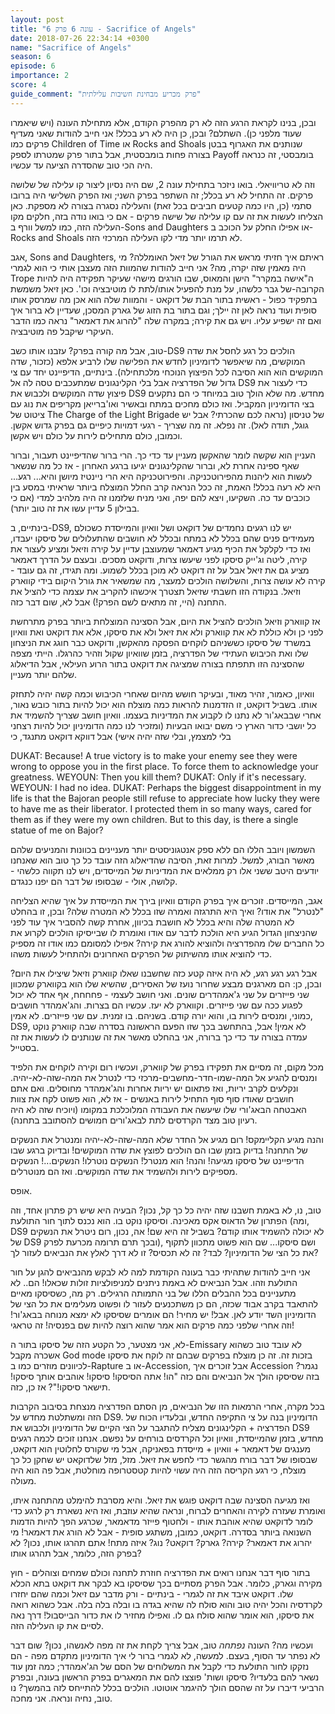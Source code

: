 ```yaml
---
layout: post
title: "עונה 6 פרק 6 - Sacrifice of Angels"
date: 2018-07-26 22:34:14 +0300
name: "Sacrifice of Angels"
season: 6
episode: 6
importance: 2
score: 4
guide_comment: "פרק מכריע מבחינת חשיבות עלילתית"
---
```

ובכן, בנינו לקראת הרגע הזה לא רק מהפרק הקודם, אלא מתחילת העונה (ויש שיאמרו שעוד מלפני כן). השתלם? ובכן, כן היה לא רע בכלל! אני חייב להודות שאני מעדיף פרקים כמו Children of Time או Rocks and Shoals שנותנים את האגרוף בבטן בצורה פחות בומבסטית, אבל בתור פרק שמטרתו לספק Payoff בומבסטי, זה כנראה היה הכי טוב שהסדרה הציעה עד עכשיו. 

וזה לא טריוויאלי. בואו ניזכר בתחילת עונה 2, שם היה נסיון ליצור קו עלילה של שלושה פרקים. זה התחיל לא רע בכלל; זה השתפר בפרק השני; ואז הפרק השלישי היה ברובו סתמי (כן, היו כמה קטעים חביבים בכל זאת) והעלילה נסגרה בצורה לא מספקת. כאן הצליחו לעשות את זה עם קו עלילה של שישה פרקים - אם כי בואו נודה בזה, חלקים מקו העלילה הזה, כמו למשל וורף ב-Sons and Daughters או אפילו החלק על הכוכב ב-Rocks and Shoals לא תרמו יותר מדי לקו העלילה המרכזי הזה.

אגב, Sons and Daughters, ראיתם איך חזיתי מראש את הגורל של זיאל האומללה? מי היה מאמין שזה יקרה, מה? אני חייב להודות שהמוות הזה מעצבן אותי כי הוא לגמרי Trope ה"אישה במקרר" הישן והמאוס, שבו הורגים מישהי שעיקר תפקידה היה להיות הקרובה-של גבר כלשהו, על מנת להפעיל אותו/לתת לו מוטיבציה וכו'. כאן זיאל משמשת בתפקיד כפול - ראשית בתור הבת של דוקאט - והמוות שלה הוא אכן מה שמרסק אותו סופית ועוד נראה לאן זה יילך; וגם בתור בת הזוג של גארק המסכן, שעדיין לא ברור איך ואם זה ישפיע עליו. ויש גם את קירה; במקרה שלה "להרוג את דאמאר" נראה כמו הדבר העיקרי שיקבל פה מוטיבציה.

טוב, אבל מה קורה בפרק? עזבנו אותו כשב-DS9 הולכים כל רגע לחסל את שדה המוקשים, מה שיאפשר לדומיניון לחדש את הפלישה שלו לרביע אלפא (כזכור, שדה המוקשים הוא הוא הסיבה לכל הפיצוץ הנוכחי מלכתחילה). בינתיים, הדיפיינט יחד עם צי גדול של הפדרציה אבל בלי הקלינגונים שמתעכבים טסה לה אל DS9 כדי לעצור את פיצוץ שדה המוקשים ולכבוש את DS9 מחדש. מה שלא הולך טוב במיוחד כי הם נתקעים בצי הדומיניון המקביל. ואז כולם מחכים במתח ובאשיר ואו'ברייאן מקריפים את נוג עם ציטוט של The Charge of the Light Brigade של טניסון (נראה לכם שהכרתי? אבל יש גוגל, תודה לאל). זה נפלא. זה מה שצריך - רגעי דמויות כיפיים גם בפרק גדוש אקשן. וכמובן, כולם מתחילים לירות על כולם ויש אקשן.

העניין הוא שקשה לומר שהאקשן מעניין עד כדי כך. הרי ברור שהדיפיינט תעבור, וברור שאף ספינה אחרת לא, וברור שהקלינגונים יגיעו ברגע האחרון - אז כל מה שנשאר לעשות הוא ליהנות מהפירוטכניקה. והפירוטכניקה היא הרי ניינטיז מיושן והיא... רגע... היא לא רעה בכלל! האמת, זה ככל הנראה קרב החלל המוצלח ביותר שראיתי במסע בין כוכבים עד כה. השקיעו, ויצא להם יפה, ואני מניח שלזמנו זה היה מלהיב למדי (אם כי בבילון 5 עדיין עשו את זה טוב יותר).

בינתיים, ב-DS9, יש לנו רגעים נחמדים של דוקאט ושל וואיון והמייסדת כשכולם מעמידים פנים שהם בכלל לא במתח ובכלל לא חושבים שהתעלולים של סיסקו יעבדו, ואז כדי לקלקל את הכיף מגיע דאמאר שמעוצבן עדיין על קירה וזיאל ומציע לעצור את קירה, ליטה וג'ייק סיסקו לפני שיעשו צרות, ודוקאט מסכים. ובעצם על הדרך דאמאר מציע גם את זיאל אבל על זה דוקאט לא מוכן בכלל לשמוע. ומה תגידו, זה גם עובד - קירה לא עושה צרות, והשלושה הולכים למעצר, מה שמשאיר את גורל היקום בידי קווארק וזיאל. בנקודה הזו חשבתי שזיאל תצטרך איכשהו להקריב את עצמה כדי להציל את התחנה (היי, זה מתאים לשם הפרק!) אבל לא, שום דבר כזה.

אז קווארק וזיאל הולכים להציל את היום, אבל הסצינה המוצלחת ביותר בפרק מתרחשת לפני כן ולא כוללת לא את קווארק ולא את זיאל ולא את סיסקו, אלא את דוקאט ואת וואיון במשרד של סיסקו כששניהם לוקחים הפסקה מהאקשן, ודוקאט כבר חוגג את הניצחון שלו ואת הכיבוש העתידי של הפדרציה, בזמן שוואיון שקול וזהיר כהרגלו. הייתי מצפה שהסצינה הזו תתפתח בצורה שמציגה את דוקאט בתור הרוע העילאי, אבל הדיאלוג שלהם יותר מעניין. 

וואיון, כאמור, זהיר מאוד, ובעיקר חושש מהיום שאחרי הכיבוש וכמה קשה יהיה לתחזק אותו. בשביל דוקאט, זו הזדמנות להראות כמה מוצלח הוא יכול להיות בתור כובש נאור, אחרי שבבאג'ור לא נתנו לו לקבוע את המדיניות בעצמו. וואיון חושב שצריך להשמיד את כל יושבי כדור הארץ כי משם יבואו הבעיות (ומזכיר לנו כמה הדומיניון יכול להיות רצחני בלי למצמץ, ובלי שזה יהיה אישי) אבל דווקא דוקאט מתנגד, כי

DUKAT: Because! A true victory is to make your enemy see they were wrong to oppose you in the first place. To force them to acknowledge your greatness. 
WEYOUN: Then you kill them? 
DUKAT: Only if it's necessary. 
WEYOUN: I had no idea. 
DUKAT: Perhaps the biggest disappointment in my life is that the Bajoran people still refuse to appreciate how lucky they were to have me as their liberator. I protected them in so many ways, cared for them as if they were my own children. But to this day, is there a single statue of me on Bajor? 

השמשון ויובב הללו הם ללא ספק אנטגוניסטים יותר מעניינים בכוונות והמניעים שלהם מאשר הבורג, למשל. למרות זאת, הסיבה שהדיאלוג הזה עובד כל כך טוב הוא שאנחנו יודעים היטב ששני אלו רק ממלאים את המדיניות של המייסדים, ויש לנו תקווה כלשהי - קלושה, אולי - שבסופו של דבר הם יפנו כנגדם.

אגב, המייסדים. זוכרים איך בפרק הקודם וואיון בירך את המייסדת על איך שהיא הצליחה "לנטרל" את אודו? ואיך היא התרגזה ואמרה שזו בכלל לא המטרה שלה? ובכן, זו בהחלט לא המטרה שלה והיא בכלל לא חושבת בכיוון, אחרת קשה להסביר איך עוד לפני שהניצחון הגדול הגיע היא הולכת לדבר עם אודו ואומרת לו שבייסיקו הולכים לקרוע את כל החברים שלו מהפדרציה ולהוציא להורג את קירה? אפילו למסומם כמו אודו זה מספיק כדי להוציא אותו מהשיתוק של הפרקים האחרונים ולהתחיל לעשות משהו.

אבל רגע רגע רגע, לא היה איזה קטע כזה שחשבנו שאלו קווארק וזיאל שיצילו את היום? ובכן, כן: הם מארגנים מבצע שחרור נועז של האסירים, שהשיא שלו הוא בקווארק שמכוון שני פייזרים על שני ג'אמהדרים שונים. ואני חושב לעצמי - פחחחח, אף אחד לא יכול לפגוע ככה עם שני פייזרים. וקווארק לא יעז. עכשיו הם בצרות. והג'אמהדר חושבים כמוני, ומנסים לירות בו, והוא יורה קודם. בשניהם. בו זמנית. עם שני פייזרים. לא אמין, DS9, לא אמין! אבל, בהתחשב בכך שזו הפעם הראשונה בסדרה שבה קווארק נוקט עמדה בצורה עד כדי כך ברורה, אני בהחלט מאשר את זה שנותנים לו לעשות את זה בסטייל.

מכל מקום, זה מסיים את תפקידו בפרק של קווארק, ועכשיו רום וקירה לוקחים את הלפיד ומנסים להגיע אל המה-שמו-חדר-מחשבים-מרכזי כדי לנטרל את המה-שזה-לא-יהיה. ונקלעים לקרב יריות, ואז פתאום יש יריות אחרות והג'אמהדר מחוסלים. ואם אתם חושבים שאודו סוף סוף התחיל לירות באנשים - אז לא, הוא פשוט לקח את צוות האבטחה הבאג'ורי שלו שיעשה את העבודה המלוכלכת במקומו (ויוכיח שזה לא היה רעיון טוב מצד הקרדסים לתת לבאג'ורים חמושים להסתובב בתחנה).

והנה מגיע הקליימקס! רום מגיע אל החדר שלא המה-שזה-לא-יהיה ומנטרל את הנשקים של התחנה! בדיוק בזמן שבו הם הולכים לפוצץ את שדה המוקשים! ובדיוק ברגע שבו הדיפיינט של סיסקו מגיעה! והנה! הוא מנטרל! הנשקים נוטרלו! הנשקים...! הנשקים מספיקים לירות ולהשמיד את שדה המוקשים. ואז הם מנוטרלים.

אופס.

טוב, נו, לא באמת חשבנו שזה יהיה כל כך קל, נכון? הבעיה היא שיש רק פתרון אחד, וזה הפתרון של הדאוס אקס מאכינה. וסיסקו נוקט בו. הוא נכנס לתוך חור התולעת (ומה, DS9 לא יכולה להשמיד אותו קודם? בשביל זה היא שם! אה, נכון, רום ניטרל את הנשקים של DS9 ובכך תרם תרומה מכרעת לפרק), ושם סיסקו... שם הוא פשוט מתכוון לתקוף את כל הצי של הדומיניון? לבד? זה לא תכסיס? זו לא דרך לאלץ את הנביאים לעזור לך?

אני חייב להודות שתהיתי כבר בעונה הקודמת למה לא לבקש מהנביאים להגן על חור התולעת וזהו. אבל הנביאים לא באמת ניתנים למניפולציות זולות שכאלו! הם.. לא מתעניינים בכל ההבלים הללו של בני התמותה הרגילים. רק מה, כשסיסקו מאיים להתאבד בקרב אבוד שכזה, הם כן משתכנעים לעזור לו ופשוט מעלימים את כל הצי של הדומיניון השד יודע לאן. אבל! יש מחיר! הם אומרים שסיסקו לא ימצא מנוחה בבאג'ור! וזה אחרי שלפני כמה פרקים הוא אמר שהוא רוצה להיות שם בפנסיה! זה טראגי!

לא, אני מצטער, כל הקטע הזה של סיסקו בתור ה-Emissary לא עובד טוב כשהוא אשכרה מקבל God mode בזכות זה. זה כן מוצלח בפרקים שבהם זה לוקח את סיסקו לכיוונים מוזרים כמו ב-Rapture או ב-Accession, אבל זוכרים איך Accession נגמר? בזה שסיסקו הולך אל הנביאים והם כזה "הו! אתה הסיסקו! סיסקו! אוהבים אותך סיסקו! תישאר סיסקו!"? אז כן, כזה.

בכל מקרה, אחרי הרמאות הזו של הנביאים, מן הסתם הפדרציה מנצחת בסיבוב הקרבות הזה ומשתלטת מחדש על DS9. הדומיניון בנה על צי התקיפה החדש, ובלעדיו הכוח של הפדרציה + הקלינגונים מצליח להתגבר על הצי הקיים של הדומיניון ולכבוש את DS9 מחדש, בזמן שהמייסדת, וואיון וכל הקרדסים בורחים על נפשם. אנחנו זוכים לכמה רגעים מענגים של דאמאר + וואיון + מייסדת בפאניקה, אבל מי שקורס לחלוטין הוא דוקאט, שבסופו של דבר בורח מהגשר כדי לחפש את זיאל. מזל, מזל שלדוקאט יש שחקן כל כך מוצלח, כי רגע הקריסה הזה היה עשוי להיות קטסטרופה מוחלטת, אבל פה הוא היה מעולה.

ואז מגיעה הסצינה שבה דוקאט פוגש את זיאל. והיא מסרבת להימלט מהתחנה איתו, ואומרת שעזרה לקירה והאחרים לברוח, ונראה שהיא עוזבת, ואז היא נשארת רק לרגע כדי לומר לדוקאט שהיא אוהבת אותו - ולחטוף פייזר מדאמאר, שכרגע הפך להיות הדמות השנואה ביותר בסדרה. דוקאט, כמובן, משתגע סופית - אבל לא הורג את דאמאר! מי יהרוג את דאמאר? קירה? גארק? דוקאט? נוג? איזה מתח! אתם תהרגו אותו, נכון? לא בפרק הזה, כלומר, אבל תהרגו אותו?

בתור סוף דבר אנחנו רואים את הפדרציה חוזרת לתחנה וכולם שמחים וצוהלים - חוץ מקירה וגארק, כלומר. אבל הפרק מסתיים בכך שסיסקו בא לבקר את דוקאט בתא הכלא שלו. דוקאט איבד את זה לגמרי - בינתיים - ורק מדבר עם זיאל וכמה שהם יחזרו לקרדסיה והכל יהיה טוב והוא סולח לה שהיא בגדה בו ובלה בלה בלה. אבל כשהוא רואה את סיסקו, הוא אומר שהוא סולח גם לו. ואפילו מחזיר לו את כדור הבייסבול! דרך נאה לסיים את קו העלילה הזה.

ועכשיו מה? העונה *נפתחה* טוב, אבל צריך לקחת את זה מפה לאנשהו, נכון? שום דבר לא נפתר עד הסוף, בעצם. למעשה, לא לגמרי ברור לי איך הדומיניון מתקדם מפה - הם נזקקו לחור התולעת כדי לקבל את המשלוחים של הסם של הג'אמהדר; כמה זמן עוד נשאר להם בלעדיו? סיסקו ושות' פוצצו להם את המאגרים בפרק הראשון בעונה, ובפרק הרביעי דיברו על זה שהסם הולך להיגמר אוטוטו. הולכים בכלל להתייחס לזה בהמשך? נו טוב, נחיה ונראה. אני מחכה.